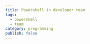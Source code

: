 ```yaml
---
title: Powershell in developer team
tags: 
  - powershell
  - team
category: programming
publish: false
---
```


